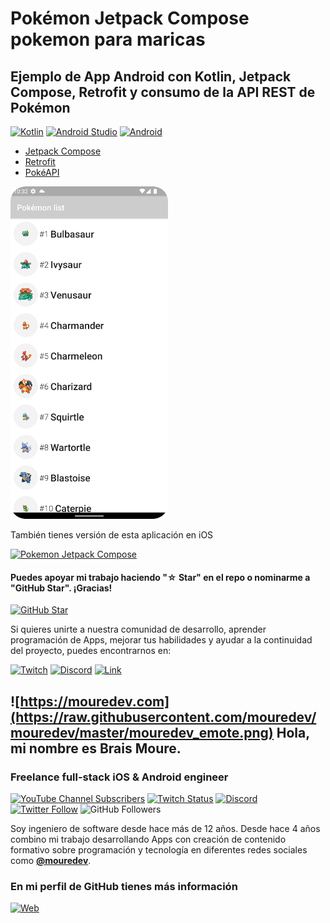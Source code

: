# Pokémon Jetpack Compose pokemon para maricas
## Ejemplo de App Android con Kotlin, Jetpack Compose, Retrofit y consumo de la API REST de Pokémon

[![Kotlin](https://img.shields.io/badge/Kotlin-1.6-purple?longCache=true&style=popout-square)](https://kotlinlang.org)
[![Android Studio](https://img.shields.io/badge/Android_Studio-2021.3.1-blue.svg?longCache=true&style=popout-square)](https://developer.android.com/studio)
[![Android](https://img.shields.io/badge/Android-13-green.svg?longCache=true&style=popout-square)](https://www.android.com)


* [Jetpack Compose](https://developer.android.com/jetpack/compose)
* [Retrofit](https://github.com/square/retrofit)
* [PokéAPI](https://pokeapi.co)

<a href="./preview.png"><img src="./preview.png" style="height: 50%; width:50%;"/></a>

También tienes versión de esta aplicación en iOS

[![Pokemon Jetpack Compose](https://img.shields.io/github/stars/mouredev/Pokemon-SwiftUI?label=Pokémon%20SwiftUI&style=social)](https://github.com/mouredev/Pokemon-SwiftUI)

#### Puedes apoyar mi trabajo haciendo "☆ Star" en el repo o nominarme a "GitHub Star". ¡Gracias!

[![GitHub Star](https://img.shields.io/badge/GitHub-Nominar_a_star-yellow?style=for-the-badge&logo=github&logoColor=white&labelColor=101010)](https://stars.github.com/nominate/)

Si quieres unirte a nuestra comunidad de desarrollo, aprender programación de Apps, mejorar tus habilidades y ayudar a la continuidad del proyecto, puedes encontrarnos en:

[![Twitch](https://img.shields.io/badge/Twitch-Retos_en_directo-9146FF?style=for-the-badge&logo=twitch&logoColor=white&labelColor=101010)](https://twitch.tv/mouredev)
[![Discord](https://img.shields.io/badge/Discord-Canal_de_chat_para_retos-5865F2?style=for-the-badge&logo=discord&logoColor=white&labelColor=101010)](https://mouredev.com/discord)
[![Link](https://img.shields.io/badge/Links_de_interés-moure.dev-39E09B?style=for-the-badge&logo=Linktree&logoColor=white&labelColor=101010)](https://mouredev.com)


## ![https://mouredev.com](https://raw.githubusercontent.com/mouredev/mouredev/master/mouredev_emote.png) Hola, mi nombre es Brais Moure.
### Freelance full-stack iOS & Android engineer

[![YouTube Channel Subscribers](https://img.shields.io/youtube/channel/subscribers/UCxPD7bsocoAMq8Dj18kmGyQ?style=social)](https://youtube.com/mouredevapps?sub_confirmation=1)
[![Twitch Status](https://img.shields.io/twitch/status/mouredev?style=social)](https://twitch.com/mouredev)
[![Discord](https://img.shields.io/discord/729672926432985098?style=social&label=Discord&logo=discord)](https://mouredev.com/discord)
[![Twitter Follow](https://img.shields.io/twitter/follow/mouredev?style=social)](https://twitter.com/mouredev)
![GitHub Followers](https://img.shields.io/github/followers/mouredev?style=social)

Soy ingeniero de software desde hace más de 12 años. Desde hace 4 años combino mi trabajo desarrollando Apps con creación de contenido formativo sobre programación y tecnología en diferentes redes sociales como **[@mouredev](https://moure.dev)**.

### En mi perfil de GitHub tienes más información

[![Web](https://img.shields.io/badge/GitHub-MoureDev-14a1f0?style=for-the-badge&logo=github&logoColor=white&labelColor=101010)](https://github.com/mouredev)